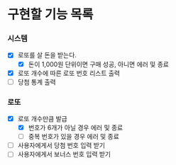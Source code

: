 # 구현할 기능 목록

### 시스템

- [x] 로또를 살 돈을 받는다.
  - [x] 돈이 1,000원 단위이면 구매 성공, 아니면 에러 및 종료
- [x] 로또 개수에 따른 로또 번호 리스트 출력
- [ ] 당첨 통계 출력

### 로또

- [x] 로또 개수만큼 발급
  - [x] 번호가 6개가 아닐 경우 에러 및 종료
  - [ ] 중복 번호가 있을 경우 에러 및 종료
- [ ] 사용자에게서 당첨 번호 입력 받기
- [ ] 사용자에게서 보너스 번호 입력 받기
